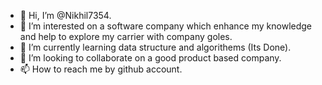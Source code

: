 - 👋 Hi, I’m @Nikhil7354.
- 👀 I’m interested on a software company which enhance my knowledge and help to explore my carrier with company goles.
- 🌱 I’m currently learning data structure and algorithems (Its Done). 
- 💞️ I’m looking to collaborate on a good product based company.
- 📫 How to reach me by github account.

<!---
Nikhil7354/Nikhil7354 is a ✨ special ✨ repository because its `README.md` (this file) appears on your GitHub profile.
You can click the Preview link to take a look at your changes.
--->
